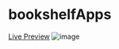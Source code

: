 # bookshelfApps
[Live Preview](https://alfimonth.github.io/bookshelfApps)
![image](https://user-images.githubusercontent.com/96417922/236725747-bc515a60-19fa-45e4-9ee4-2d16936e8931.png)
